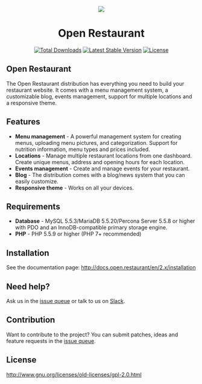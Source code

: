 <p align="center"><img src="http://www.open.restaurant/images/logo.svg"></p>
<h1 align="center">Open Restaurant</h1>

<p align="center">
<a href="https://packagist.org/packages/openrestaurant/openrestaurant-project"><img src="https://poser.pugx.org/openrestaurant/openrestaurant-project/d/total.svg" alt="Total Downloads"></a>
<a href="https://packagist.org/packages/openrestaurant/openrestaurant-project"><img src="https://poser.pugx.org/openrestaurant/openrestaurant-project/v/stable.svg" alt="Latest Stable Version"></a>
<a href="https://packagist.org/packages/openrestaurant/openrestaurant-project"><img src="https://poser.pugx.org/openrestaurant/openrestaurant-project/license.svg" alt="License"></a>
</p>

## Open Restaurant
The Open Restaurant distribution has everything you need to build your restaurant website. It comes with a menu management system, a customizable blog, events management, support for multiple locations and a responsive theme.

## Features

* **Menu management** - A powerful management system for creating menus, uploading menu pictures, and categorization. Support for nutrition information, menu types and prices included.
* **Locations** - Manage multiple restaurant locations from one dashboard. Create unique menus, address and opening hours for each location.
* **Events management** - Create and manage events for your restaurant.
* **Blog** - The distribution comes with a blog/news system that you can easily customize.
* **Responsive theme** - Works on all your devices.

## Requirements

* **Database** - MySQL 5.5.3/MariaDB 5.5.20/Percona Server 5.5.8 or higher with PDO and an InnoDB-compatible primary storage engine.
* **PHP** - PHP 5.5.9 or higher (PHP 7+ recommended)

## Installation

See the documentation page: http://docs.open.restaurant/en/2.x/installation

## Need help?

Ask us in the [issue queue](https://www.drupal.org/project/issues/openrestaurant) or talk to us on [Slack](http://goo.gl/forms/kklESqzAp0Fs0wHs1).

## Contribution

Want to contribute to the project? You can submit patches, ideas and feature requests in the [issue queue](https://www.drupal.org/project/issues/openrestaurant).

## License

http://www.gnu.org/licenses/old-licenses/gpl-2.0.html

